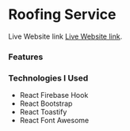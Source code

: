 # Roofing Service

Live Website link [Live Website link](https://github.com/facebook/create-react-app).


### Features



### Technologies I Used
* React Firebase Hook
* React Bootstrap
* React Toastify
* React Font Awesome